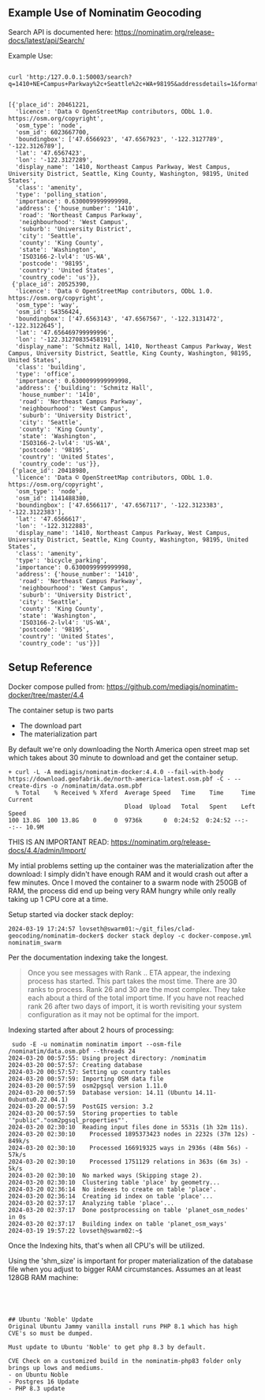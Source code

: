 


## Example Use of Nominatim Geocoding

Search API is documented here:
https://nominatim.org/release-docs/latest/api/Search/

Example Use:

```

curl 'http:/127.0.0.1:50003/search?q=1410+NE+Campus+Parkway%2c+Seattle%2c+WA+98195&addressdetails=1&format=json'


[{'place_id': 20461221,
  'licence': 'Data © OpenStreetMap contributors, ODbL 1.0. https://osm.org/copyright',
  'osm_type': 'node',
  'osm_id': 6023667700,
  'boundingbox': ['47.6566923', '47.6567923', '-122.3127789', '-122.3126789'],
  'lat': '47.6567423',
  'lon': '-122.3127289',
  'display_name': '1410, Northeast Campus Parkway, West Campus, University District, Seattle, King County, Washington, 98195, United States',
  'class': 'amenity',
  'type': 'polling_station',
  'importance': 0.6300099999999998,
  'address': {'house_number': '1410',
   'road': 'Northeast Campus Parkway',
   'neighbourhood': 'West Campus',
   'suburb': 'University District',
   'city': 'Seattle',
   'county': 'King County',
   'state': 'Washington',
   'ISO3166-2-lvl4': 'US-WA',
   'postcode': '98195',
   'country': 'United States',
   'country_code': 'us'}},
 {'place_id': 20525390,
  'licence': 'Data © OpenStreetMap contributors, ODbL 1.0. https://osm.org/copyright',
  'osm_type': 'way',
  'osm_id': 54356424,
  'boundingbox': ['47.6563143', '47.6567567', '-122.3131472', '-122.3122645'],
  'lat': '47.656469799999996',
  'lon': '-122.31270835458191',
  'display_name': 'Schmitz Hall, 1410, Northeast Campus Parkway, West Campus, University District, Seattle, King County, Washington, 98195, United States',
  'class': 'building',
  'type': 'office',
  'importance': 0.6300099999999998,
  'address': {'building': 'Schmitz Hall',
   'house_number': '1410',
   'road': 'Northeast Campus Parkway',
   'neighbourhood': 'West Campus',
   'suburb': 'University District',
   'city': 'Seattle',
   'county': 'King County',
   'state': 'Washington',
   'ISO3166-2-lvl4': 'US-WA',
   'postcode': '98195',
   'country': 'United States',
   'country_code': 'us'}},
 {'place_id': 20418980,
  'licence': 'Data © OpenStreetMap contributors, ODbL 1.0. https://osm.org/copyright',
  'osm_type': 'node',
  'osm_id': 1141488380,
  'boundingbox': ['47.6566117', '47.6567117', '-122.3123383', '-122.3122383'],
  'lat': '47.6566617',
  'lon': '-122.3122883',
  'display_name': '1410, Northeast Campus Parkway, West Campus, University District, Seattle, King County, Washington, 98195, United States',
  'class': 'amenity',
  'type': 'bicycle_parking',
  'importance': 0.6300099999999998,
  'address': {'house_number': '1410',
   'road': 'Northeast Campus Parkway',
   'neighbourhood': 'West Campus',
   'suburb': 'University District',
   'city': 'Seattle',
   'county': 'King County',
   'state': 'Washington',
   'ISO3166-2-lvl4': 'US-WA',
   'postcode': '98195',
   'country': 'United States',
   'country_code': 'us'}}]
```



## Setup Reference

Docker compose pulled from:
https://github.com/mediagis/nominatim-docker/tree/master/4.4

The container setup is two parts
- The download part
- The materialization part

By default we're only downloading the North America open street map set which takes about 30 minute to download and get the container setup.

```
+ curl -L -A mediagis/nominatim-docker:4.4.0 --fail-with-body https://download.geofabrik.de/north-america-latest.osm.pbf -C - --create-dirs -o /nominatim/data.osm.pbf
  % Total    % Received % Xferd  Average Speed   Time    Time     Time  Current
                                 Dload  Upload   Total   Spent    Left  Speed
100 13.8G  100 13.8G    0     0  9736k      0  0:24:52  0:24:52 --:--:-- 10.9M
```

THIS IS AN IMPORTANT READ:
https://nominatim.org/release-docs/4.4/admin/Import/

My intial problems setting up the container was the materialization after the download: I simply didn't have enough RAM and it would crash out after a few minutes. Once I moved the container to a swarm node with 250GB of RAM, the process did end up being very 
RAM hungry while only really taking up 1 CPU core at a time.

Setup started via docker stack deploy:
```
2024-03-19 17:24:57 lovseth@swarm01:~/git_files/clad-geocoding/nominatim-docker$ docker stack deploy -c docker-compose.yml nominatim_swarm

```

Per the documentation indexing take the longest. 
>Once you see messages with Rank .. ETA appear, the indexing process has started. This part takes the most time. There are 30 ranks to process. Rank 26 and 30 are the most complex. They take each about a third of the total import time. If you have not reached rank 26 after two days of import, it is worth revisiting your system configuration as it may not be optimal for the import.

Indexing started after about 2 hours of processing:
```
 sudo -E -u nominatim nominatim import --osm-file /nominatim/data.osm.pbf --threads 24
2024-03-20 00:57:55: Using project directory: /nominatim
2024-03-20 00:57:57: Creating database
2024-03-20 00:57:57: Setting up country tables
2024-03-20 00:57:59: Importing OSM data file
2024-03-20 00:57:59  osm2pgsql version 1.11.0
2024-03-20 00:57:59  Database version: 14.11 (Ubuntu 14.11-0ubuntu0.22.04.1)
2024-03-20 00:57:59  PostGIS version: 3.2
2024-03-20 00:57:59  Storing properties to table '"public"."osm2pgsql_properties"'.
2024-03-20 02:30:10  Reading input files done in 5531s (1h 32m 11s).                      
2024-03-20 02:30:10    Processed 1895373423 nodes in 2232s (37m 12s) - 849k/s
2024-03-20 02:30:10    Processed 166919325 ways in 2936s (48m 56s) - 57k/s
2024-03-20 02:30:10    Processed 1751129 relations in 363s (6m 3s) - 5k/s
2024-03-20 02:30:10  No marked ways (Skipping stage 2).
2024-03-20 02:30:10  Clustering table 'place' by geometry...
2024-03-20 02:36:14  No indexes to create on table 'place'.
2024-03-20 02:36:14  Creating id index on table 'place'...
2024-03-20 02:37:17  Analyzing table 'place'...
2024-03-20 02:37:17  Done postprocessing on table 'planet_osm_nodes' in 0s
2024-03-20 02:37:17  Building index on table 'planet_osm_ways'
2024-03-19 19:57:22 lovseth@swarm02:~$ 

```

Once the Indexing hits, that's when all CPU's will be utilized.


Using the 'shm_size' is important for proper materialization of the database file when you adjust to bigger RAM circumstances. 
Assumes an at least 128GB RAM machine:  
```        shm_size: 64gb




## Ubuntu 'Noble' Update
Original Ubuntu Jammy vanilla install runs PHP 8.1 which has high CVE's so must be dumped.

Must update to Ubuntu 'Noble' to get php 8.3 by default. 

CVE Check on a customized build in the nominatim-php83 folder only brings up lows and mediums.
- on Ubuntu Noble
- Postgres 16 Update
- PHP 8.3 update
